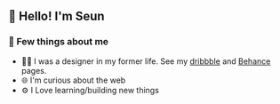 ## :wave: Hello! I'm Seun

### :round_pushpin: Few things about me

- :man_artist: I was a designer in my former life. See my [dribbble](https://dribbble.com/SeunAgbede) and [Behance](https://www.behance.net/OluwaseunA) pages.
- :globe_with_meridians: I'm curious about the web
- :gear: I Love learning/building new things
